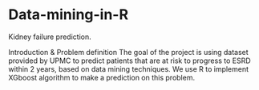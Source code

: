 # Data-mining-in-R
Kidney failure prediction.

Introduction & Problem definition
The goal of the project is using dataset provided by UPMC to predict patients that are at risk to progress to ESRD within 2 years, based on data mining techniques. We use R to implement XGboost algorithm to make a prediction on this problem.
